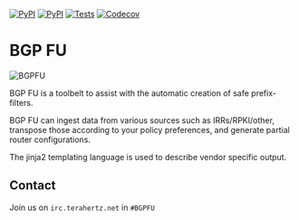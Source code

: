 
[![PyPI](https://img.shields.io/pypi/v/bgpfu.svg?maxAge=60)](https://pypi.python.org/pypi/bgpfu)
[![PyPI](https://img.shields.io/pypi/pyversions/bgpfu.svg?maxAge=600)](https://pypi.python.org/pypi/bgpfu)
[![Tests](https://github.com/bgpfu/bgpfu/workflows/tests/badge.svg)](https://github.com/bgpfu/bgpfu)
[![Codecov](https://img.shields.io/codecov/c/github/bgpfu/bgpfu/master.svg?maxAge=60)](https://codecov.io/github/bgpfu/bgpfu)


# BGP FU

![BGPFU](/../gh-pages/images/BGP-FU-Logo-RGB-resized.png?raw=true)

BGP FU is a toolbelt to assist with the automatic creation of safe prefix-filters.

BGP FU can ingest data from various sources such as IRRs/RPKI/other, transpose those
according to your policy preferences, and generate partial router configurations.

The jinja2 templating language is used to describe vendor specific output.

## Contact

Join us on `irc.terahertz.net` in `#BGPFU`
